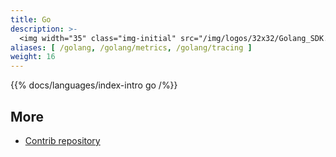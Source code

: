 ```yaml
---
title: Go
description: >-
  <img width="35" class="img-initial" src="/img/logos/32x32/Golang_SDK.svg" alt="Go"> GoにおけるOpenTelemetryの言語固有の実装。
aliases: [ /golang, /golang/metrics, /golang/tracing ]
weight: 16
---
```


{{% docs/languages/index-intro go /%}}

## More

- [Contrib repository](https://github.com/open-telemetry/opentelemetry-go-contrib)
